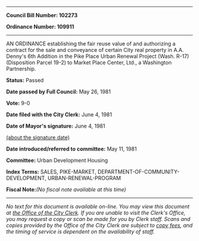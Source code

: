 

********

**Council Bill Number: 102273**
   
**Ordinance Number: 109911**
********

 AN ORDINANCE establishing the fair reuse value of and authorizing a contract for the sale and conveyance of certain City real property in A.A. Denny's 6th Addition in the Pike Place Urban Renewal Project (Wash. R-17) (Disposition Parcel 19-2) to Market Place Center, Ltd., a Washington Partnership.

**Status:** Passed
   
**Date passed by Full Council:** May 26, 1981
   
**Vote:** 9-0
   
**Date filed with the City Clerk:** June 4, 1981
   
**Date of Mayor's signature:** June 4, 1981
   
[(about the signature date)](/~public/approvaldate.htm)
   
   
   
**Date introduced/referred to committee:** May 11, 1981
   
**Committee:** Urban Development Housing
   
   
**Index Terms:** SALES, PIKE-MARKET, DEPARTMENT-OF-COMMUNITY-DEVELOPMENT, URBAN-RENEWAL-PROGRAM

**Fiscal Note:**_(No fiscal note available at this time)_
********

_No text for this document is available on-line. You may view this document at [the Office of the City Clerk](http://www.seattle.gov/leg/clerk/contactUs.htm). If you are unable to visit the Clerk's Office, you may request a copy or scan be made for you by Clerk staff. Scans and copies provided by the Office of the City Clerk are subject to [copy fees](http://clerk.seattle.gov/~public/clerkfees.htm), and the timing of service is dependent on the availability of staff._

